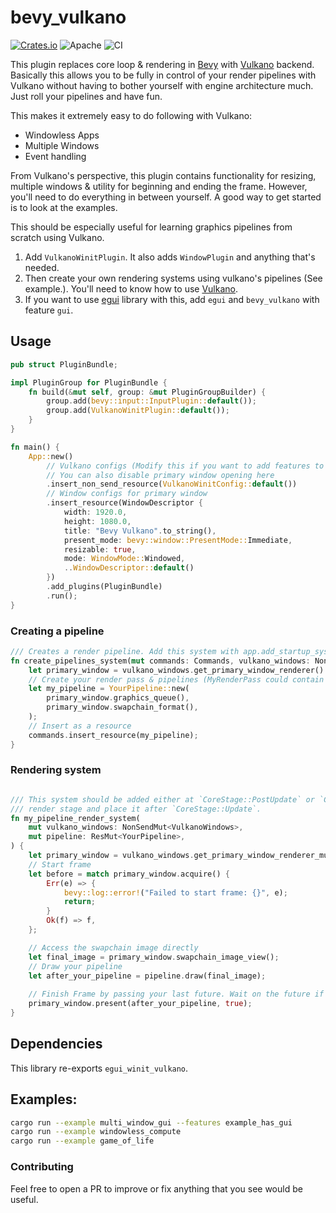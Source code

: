 # bevy_vulkano

[![Crates.io](https://img.shields.io/crates/v/bevy_vulkano.svg)](https://crates.io/crates/bevy_vulkano)
![Apache](https://img.shields.io/badge/license-Apache-blue.svg)
![CI](https://github.com/hakolao/bevy_vulkano/workflows/CI/badge.svg)

This plugin replaces core loop & rendering in [Bevy](https://github.com/bevyengine/bevy) with [Vulkano](https://github.com/vulkano-rs/vulkano) backend.
Basically this allows you to be fully in control of your render pipelines with Vulkano without having to bother yourself with engine
architecture much. Just roll your pipelines and have fun.

This makes it extremely easy to do following with Vulkano:
- Windowless Apps
- Multiple Windows
- Event handling

From Vulkano's perspective, this plugin contains functionality for resizing, multiple windows & utility for beginning and ending the frame.
However, you'll need to do everything in between yourself. A good way to get started is to look at the examples.

This should be especially useful for learning graphics pipelines from scratch using Vulkano.

1. Add `VulkanoWinitPlugin`. It also adds `WindowPlugin` and anything that's needed.
2. Then create your own rendering systems using vulkano's pipelines (See example.). You'll need to know how to use [Vulkano](https://github.com/vulkano-rs/vulkano).
3. If you want to use [egui](https://github.com/emilk/egui) library with this, add `egui` and `bevy_vulkano` with feature `gui`.

## Usage

```rust
pub struct PluginBundle;

impl PluginGroup for PluginBundle {
    fn build(&mut self, group: &mut PluginGroupBuilder) {
        group.add(bevy::input::InputPlugin::default());
        group.add(VulkanoWinitPlugin::default());
    }
}

fn main() {
    App::new()
        // Vulkano configs (Modify this if you want to add features to vulkano (vulkan backend).
        // You can also disable primary window opening here
        .insert_non_send_resource(VulkanoWinitConfig::default())
        // Window configs for primary window
        .insert_resource(WindowDescriptor {
            width: 1920.0,
            height: 1080.0,
            title: "Bevy Vulkano".to_string(),
            present_mode: bevy::window::PresentMode::Immediate,
            resizable: true,
            mode: WindowMode::Windowed,
            ..WindowDescriptor::default()
        })
        .add_plugins(PluginBundle)
        .run();
}
```

### Creating a pipeline

```rust
/// Creates a render pipeline. Add this system with app.add_startup_system(create_pipelines).
fn create_pipelines_system(mut commands: Commands, vulkano_windows: NonSend<VulkanoWindows>) {
    let primary_window = vulkano_windows.get_primary_window_renderer().unwrap();
    // Create your render pass & pipelines (MyRenderPass could contain your pipelines, e.g. draw_circle)
    let my_pipeline = YourPipeline::new(
        primary_window.graphics_queue(),
        primary_window.swapchain_format(),
    );
    // Insert as a resource
    commands.insert_resource(my_pipeline);
}
```

### Rendering system

```rust

/// This system should be added either at `CoreStage::PostUpdate` or `CoreStage::Last`. You could also create your own
/// render stage and place it after `CoreStage::Update`.
fn my_pipeline_render_system(
    mut vulkano_windows: NonSendMut<VulkanoWindows>,
    mut pipeline: ResMut<YourPipeline>,
) {
    let primary_window = vulkano_windows.get_primary_window_renderer_mut().unwrap();
    // Start frame
    let before = match primary_window.acquire() {
        Err(e) => {
            bevy::log::error!("Failed to start frame: {}", e);
            return;
        }
        Ok(f) => f,
    };

    // Access the swapchain image directly
    let final_image = primary_window.swapchain_image_view();
    // Draw your pipeline
    let after_your_pipeline = pipeline.draw(final_image);
    
    // Finish Frame by passing your last future. Wait on the future if needed.
    primary_window.present(after_your_pipeline, true);
}
```

## Dependencies

This library re-exports `egui_winit_vulkano`.

## Examples:
```bash
cargo run --example multi_window_gui --features example_has_gui
cargo run --example windowless_compute
cargo run --example game_of_life
```

### Contributing

Feel free to open a PR to improve or fix anything that you see would be useful.
